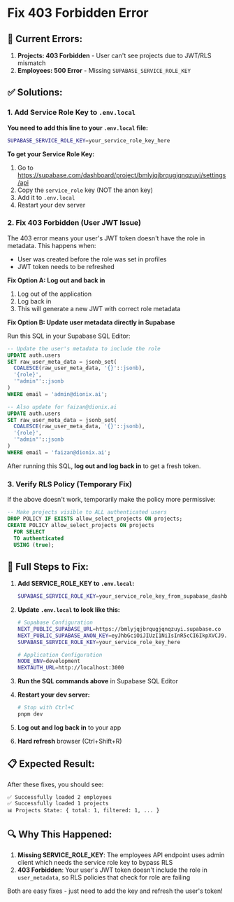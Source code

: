 # Fix 403 Forbidden Error

## 🔴 **Current Errors:**
1. **Projects: 403 Forbidden** - User can't see projects due to JWT/RLS mismatch
2. **Employees: 500 Error** - Missing `SUPABASE_SERVICE_ROLE_KEY`

## ✅ **Solutions:**

### 1. Add Service Role Key to `.env.local`

**You need to add this line to your `.env.local` file:**

```bash
SUPABASE_SERVICE_ROLE_KEY=your_service_role_key_here
```

**To get your Service Role Key:**
1. Go to https://supabase.com/dashboard/project/bmlyjqjbrqugjqnqzuyi/settings/api
2. Copy the `service_role` key (NOT the anon key)
3. Add it to `.env.local`
4. Restart your dev server

### 2. Fix 403 Forbidden (User JWT Issue)

The 403 error means your user's JWT token doesn't have the role in metadata. This happens when:
- User was created before the role was set in profiles
- JWT token needs to be refreshed

**Fix Option A: Log out and back in**
1. Log out of the application
2. Log back in
3. This will generate a new JWT with correct role metadata

**Fix Option B: Update user metadata directly in Supabase**

Run this SQL in your Supabase SQL Editor:

```sql
-- Update the user's metadata to include the role
UPDATE auth.users
SET raw_user_meta_data = jsonb_set(
  COALESCE(raw_user_meta_data, '{}'::jsonb),
  '{role}',
  '"admin"'::jsonb
)
WHERE email = 'admin@dionix.ai';

-- Also update for faizan@dionix.ai
UPDATE auth.users
SET raw_user_meta_data = jsonb_set(
  COALESCE(raw_user_meta_data, '{}'::jsonb),
  '{role}',
  '"admin"'::jsonb
)
WHERE email = 'faizan@dionix.ai';
```

After running this SQL, **log out and log back in** to get a fresh token.

### 3. Verify RLS Policy (Temporary Fix)

If the above doesn't work, temporarily make the policy more permissive:

```sql
-- Make projects visible to ALL authenticated users
DROP POLICY IF EXISTS allow_select_projects ON projects;
CREATE POLICY allow_select_projects ON projects
  FOR SELECT 
  TO authenticated
  USING (true);
```

## 🔄 **Full Steps to Fix:**

1. **Add SERVICE_ROLE_KEY to `.env.local`:**
   ```bash
   SUPABASE_SERVICE_ROLE_KEY=your_service_role_key_from_supabase_dashboard
   ```

2. **Update `.env.local` to look like this:**
   ```bash
   # Supabase Configuration
   NEXT_PUBLIC_SUPABASE_URL=https://bmlyjqjbrqugjqnqzuyi.supabase.co
   NEXT_PUBLIC_SUPABASE_ANON_KEY=eyJhbGciOiJIUzI1NiIsInR5cCI6IkpXVCJ9.eyJpc3MiOiJzdXBhYmFzZSIsInJlZiI6ImJtbHlqcWpicnF1Z2pxbnF6dXlpIiwicm9sZSI6ImFub24iLCJpYXQiOjE3NTgwMjkwMjEsImV4cCI6MjA3MzYwNTAyMX0.5NopyXfjzJTiKEIPXbNOsKhrHCvOpJgfAegmukp4lec
   SUPABASE_SERVICE_ROLE_KEY=your_service_role_key_here
   
   # Application Configuration
   NODE_ENV=development
   NEXTAUTH_URL=http://localhost:3000
   ```

3. **Run the SQL commands above** in Supabase SQL Editor

4. **Restart your dev server:**
   ```bash
   # Stop with Ctrl+C
   pnpm dev
   ```

5. **Log out and log back in** to your app

6. **Hard refresh** browser (Ctrl+Shift+R)

## 📋 **Expected Result:**

After these fixes, you should see:
```
✅ Successfully loaded 2 employees
✅ Successfully loaded 1 projects
📊 Projects State: { total: 1, filtered: 1, ... }
```

## 🔍 **Why This Happened:**

1. **Missing SERVICE_ROLE_KEY**: The employees API endpoint uses admin client which needs the service role key to bypass RLS
2. **403 Forbidden**: Your user's JWT token doesn't include the role in `user_metadata`, so RLS policies that check for role are failing

Both are easy fixes - just need to add the key and refresh the user's token!

